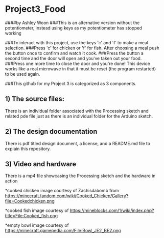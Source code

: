 # Project3_Food
####by Ashley Woon
###This is an alternative version without the potentiometer, instead using keys as my potentiometer has stopped working

###To interact with this project, use the keys 'c' and 'f' to make a meal selection. 
###Press 'c' for chicken or 'f' for fish. After choosing a meal push the button once to confirm and watch it cook. 
###Press the button a second time and the door will open and you've taken out your food. 
###Press one more time to close the door and you're done! This device works like a real microwave in that it must be reset (the program restarted) to be used again.

###This github for my Project 3 is categorized as 3 components. 

##  1) The source files:
There is an individual folder associated with the Processing sketch and related pde file just as there is an individual folder for the Arduino sketch.

##  2) The design documentation
There is pdf titled design document, a license, and a README.md file to explain this repository.

##  3) Video and hardware
There is a mp4 file showcasing the Processing sketch and the hardware in action

*cooked chicken image courtesy of Zachisdabomb from
 https://minecraft.fandom.com/wiki/Cooked_Chicken/Gallery?file=Cookedchicken.png

*cooked fish image courtesy of 
https://mineblocks.com/1/wiki/index.php?title=File:Cooked_fish.png

*empty bowl image courtesy of 
https://minecraft.gamepedia.com/File:Bowl_JE2_BE2.png